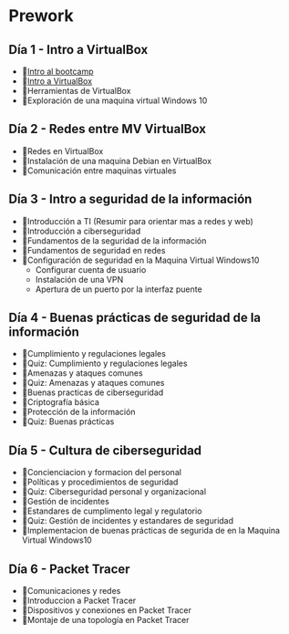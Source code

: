 # Prework

## Día 1 - Intro a VirtualBox

- 📗[Intro al bootcamp](intro-al-bootcamp.es.md)
- 📗[Intro a VirtualBox](introduction-virtualbox-es.md)
- 📗Herramientas de VirtualBox
- 🧪Exploración de una maquina virtual Windows 10

## Día 2 - Redes entre MV VirtualBox

- 📗Redes en VirtualBox
- 🧪Instalación de una maquina Debian en VirtualBox
- 🧪Comunicación entre maquinas virtuales

## Día 3 - Intro a seguridad de la información

- 📗Introducción a TI (Resumir para orientar mas a redes y web)
- 📗Introducción a ciberseguridad
- 📗Fundamentos de la seguridad de la información
- 📗Fundamentos de seguridad en redes
- 🧪Configuración de seguridad en la Maquina Virtual Windows10
  - Configurar cuenta de usuario
  - Instalación de una VPN
  - Apertura de un puerto por la interfaz puente

## Día 4 - Buenas prácticas de seguridad de la información

- 📗Cumplimiento y regulaciones legales
- 📝Quiz: Cumplimiento y regulaciones legales
- 📗Amenazas y ataques comunes
- 📝Quiz: Amenazas y ataques comunes
- 📗Buenas practicas de ciberseguridad
- 📗Criptografía básica
- 📗Protección de la información
- 📝Quiz: Buenas prácticas

## Día 5 - Cultura de ciberseguridad

- 📗Concienciacion y formacion del personal
- 📗Políticas y procedimientos de seguridad
- 📝Quiz: Ciberseguridad personal y organizacional
- 📗Gestión de incidentes
- 📗Estandares de cumplimento legal y regulatorio
- 📝Quiz: Gestión de incidentes y estandares de seguridad
- 🧪Implementacion de buenas prácticas de segurida de en la Maquina Virtual Windows10

## Día 6 - Packet Tracer

- 📗Comunicaciones y redes
- 📗Introduccion a Packet Tracer
- 📗Dispositivos y conexiones en Packet Tracer
- 🧪Montaje de una topología en Packet Tracer
